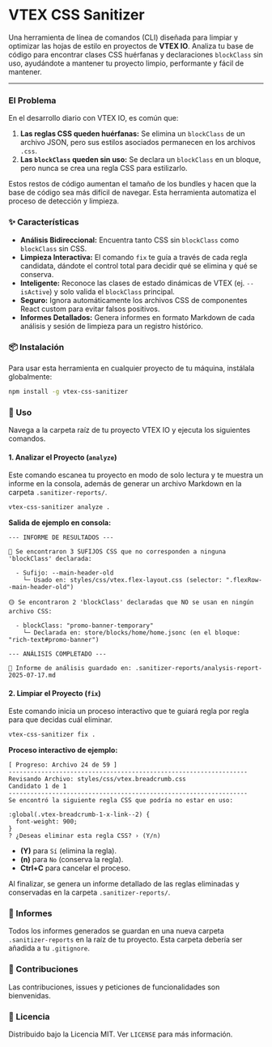 # VTEX CSS Sanitizer

Una herramienta de línea de comandos (CLI) diseñada para limpiar y optimizar las hojas de estilo en proyectos de **VTEX IO**. Analiza tu base de código para encontrar clases CSS huérfanas y declaraciones `blockClass` sin uso, ayudándote a mantener tu proyecto limpio, performante y fácil de mantener.

---

### El Problema

En el desarrollo diario con VTEX IO, es común que:

1. **Las reglas CSS queden huérfanas:** Se elimina un `blockClass` de un archivo JSON, pero sus estilos asociados permanecen en los archivos `.css`.
2. **Las `blockClass` queden sin uso:** Se declara un `blockClass` en un bloque, pero nunca se crea una regla CSS para estilizarlo.

Estos restos de código aumentan el tamaño de los bundles y hacen que la base de código sea más difícil de navegar. Esta herramienta automatiza el proceso de detección y limpieza.

### ✨ Características

- **Análisis Bidireccional:** Encuentra tanto CSS sin `blockClass` como `blockClass` sin CSS.
- **Limpieza Interactiva:** El comando `fix` te guía a través de cada regla candidata, dándote el control total para decidir qué se elimina y qué se conserva.
- **Inteligente:** Reconoce las clases de estado dinámicas de VTEX (ej. `--isActive`) y solo valida el `blockClass` principal.
- **Seguro:** Ignora automáticamente los archivos CSS de componentes React custom para evitar falsos positivos.
- **Informes Detallados:** Genera informes en formato Markdown de cada análisis y sesión de limpieza para un registro histórico.

### 📦 Instalación

Para usar esta herramienta en cualquier proyecto de tu máquina, instálala globalmente:

```bash
npm install -g vtex-css-sanitizer
```

### 🚀 Uso

Navega a la carpeta raíz de tu proyecto VTEX IO y ejecuta los siguientes comandos.

#### 1. Analizar el Proyecto (`analyze`)

Este comando escanea tu proyecto en modo de solo lectura y te muestra un informe en la consola, además de generar un archivo Markdown en la carpeta `.sanitizer-reports/`.

```bash
vtex-css-sanitizer analyze .
```

**Salida de ejemplo en consola:**

```
--- INFORME DE RESULTADOS ---

🔴 Se encontraron 3 SUFIJOS CSS que no corresponden a ninguna 'blockClass' declarada:

  - Sufijo: --main-header-old
    └─ Usado en: styles/css/vtex.flex-layout.css (selector: ".flexRow--main-header-old")

🟡 Se encontraron 2 'blockClass' declaradas que NO se usan en ningún archivo CSS:

  - blockClass: "promo-banner-temporary"
    └─ Declarada en: store/blocks/home/home.jsonc (en el bloque: "rich-text#promo-banner")

--- ANÁLISIS COMPLETADO ---

📄 Informe de análisis guardado en: .sanitizer-reports/analysis-report-2025-07-17.md
```

#### 2. Limpiar el Proyecto (`fix`)

Este comando inicia un proceso interactivo que te guiará regla por regla para que decidas cuál eliminar.

```bash
vtex-css-sanitizer fix .
```

**Proceso interactivo de ejemplo:**

```
[ Progreso: Archivo 24 de 59 ]
------------------------------------------------------------------
Revisando Archivo: styles/css/vtex.breadcrumb.css
Candidato 1 de 1
------------------------------------------------------------------
Se encontró la siguiente regla CSS que podría no estar en uso:

:global(.vtex-breadcrumb-1-x-link--2) {
  font-weight: 900;
}
? ¿Deseas eliminar esta regla CSS? › (Y/n)
```

- **(Y)** para `Sí` (elimina la regla).
- **(n)** para `No` (conserva la regla).
- **Ctrl+C** para cancelar el proceso.

Al finalizar, se genera un informe detallado de las reglas eliminadas y conservadas en la carpeta `.sanitizer-reports/`.

### 📄 Informes

Todos los informes generados se guardan en una nueva carpeta `.sanitizer-reports` en la raíz de tu proyecto. Esta carpeta debería ser añadida a tu `.gitignore`.

### 🤝 Contribuciones

Las contribuciones, issues y peticiones de funcionalidades son bienvenidas.

### 📜 Licencia

Distribuido bajo la Licencia MIT. Ver `LICENSE` para más información.
